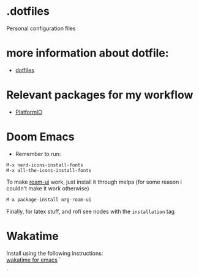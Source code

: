 # .dotfiles
Personal configuration files

# more information about dotfile:
- [dotfiles](https://github.com/webpro/dotfiles)

# Relevant packages for my workflow
- [PlatformIO](https://docs.platformio.org/en/latest/core/installation/development-version.html)

# Doom Emacs
- Remember to run:

```
M-x nerd-icons-install-fonts
M-x all-the-icons-install-fonts
```

To make [roam-ui](https://github.com/org-roam/org-roam-ui) work, just install it through melpa (for some reason i couldn't make it work otherwise)
```lisp
M-x package-install org-roam-ui 
```

Finally, for latex stuff, and rofi see nodes with the `installation` tag

# Wakatime

Install using the following instructions:   
[wakatime for emacs](https://wakatime.com/emacs)
`

`

